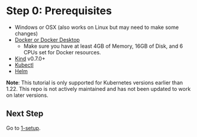 # Step 0: Prerequisites

* Windows or OSX (also works on Linux but may need to make some changes)
* [Docker or Docker Desktop](https://www.docker.com/products/docker-desktop)
    * Make sure you have at least 4GB of Memory, 16GB of Disk, and 6 CPUs set for Docker resources.
* [Kind](https://kind.sigs.k8s.io/docs/user/quick-start/#installation) v0.7.0+
* [Kubectl](https://kubernetes.io/docs/tasks/tools/install-kubectl/)
* [Helm](https://helm.sh/docs/intro/install/)

**Note**: This tutorial is only supported for Kubernetes versions earlier than 1.22. This repo is not actively maintained and has
not been updated to work on later versions.

## Next Step

Go to [1-setup](../1-setup/README.md).
